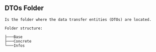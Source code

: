 ## DTOs Folder

    Is the folder where the data transfer entities (DTOs) are located. 

```
Folder structure:

├───Base
├───Concrete
└───Infos

```

<!-- (file comments will be made after.) -->

<!-- First write date: 00:36 14.08.2022 -->
<!-- Update date: Null -->
